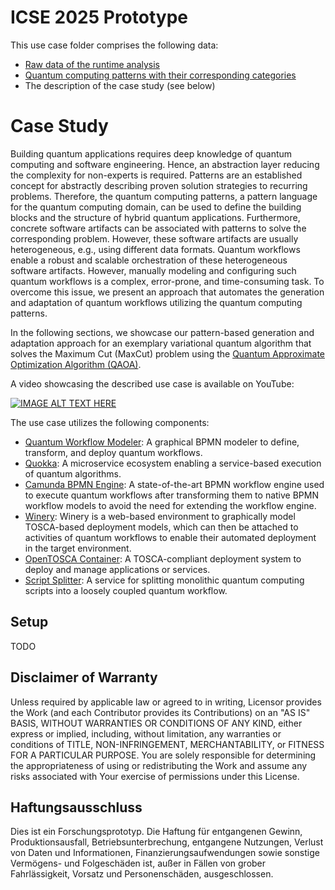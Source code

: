 # ICSE 2025 Prototype

This use case folder comprises the following data:
* [Raw data of the runtime analysis](https://github.com/UST-QuAntiL/QuantME-UseCases/blob/master/2025-icse/evaluation-data/runtime-evaluation.xlsx)
* [Quantum computing patterns with their corresponding categories](https://github.com/UST-QuAntiL/QuantME-UseCases/blob/master/2025-icse/PatternCategories.md)
* The description of the case study (see below)

# Case Study

Building quantum applications requires deep knowledge of quantum computing and software engineering.
Hence, an abstraction layer reducing the complexity for non-experts is required.
Patterns are an established concept for abstractly describing proven solution strategies to recurring problems.
Therefore, the quantum computing patterns, a pattern language for the quantum computing domain, can be used to define the building blocks and the structure of hybrid quantum applications.
Furthermore, concrete software artifacts can be associated with patterns to solve the corresponding problem.
However, these software artifacts are usually heterogeneous, e.g., using different data formats.
Quantum workflows enable a robust and scalable orchestration of these heterogeneous software artifacts.
However, manually modeling and configuring such quantum workflows is a complex, error-prone, and time-consuming task.
To overcome this issue, we present an approach that automates the generation and adaptation of quantum workflows utilizing the quantum computing patterns.

In the following sections, we showcase our pattern-based generation and adaptation approach for an exemplary variational quantum algorithm that solves the Maximum Cut (MaxCut) problem using the [Quantum Approximate Optimization Algorithm (QAOA)](https://arxiv.org/pdf/1411.4028.pdf).

A video showcasing the described use case is available on YouTube:

[![IMAGE ALT TEXT HERE](TODO)](TODO)

The use case utilizes the following components:

* [Quantum Workflow Modeler](https://github.com/PlanQK/workflow-modeler): A graphical BPMN modeler to define, transform, and deploy quantum workflows.
* [Quokka](https://github.com/UST-QuAntiL/Quokka): A microservice ecosystem enabling a service-based execution of quantum algorithms.
* [Camunda BPMN Engine](https://camunda.com/products/camunda-platform/bpmn-engine/): A state-of-the-art BPMN workflow engine used to execute quantum workflows after transforming them to native BPMN workflow models to avoid the need for extending the workflow engine.
* [Winery](https://github.com/OpenTOSCA/winery): Winery is a web-based environment to graphically model TOSCA-based deployment models, which can then be attached to activities of quantum workflows to enable their automated deployment in the target environment.
* [OpenTOSCA Container](https://github.com/OpenTOSCA/container): A TOSCA-compliant deployment system to deploy and manage applications or services.
* [Script Splitter](TODO): A service for splitting monolithic quantum computing scripts into a loosely coupled quantum workflow.


## Setup

TODO

## Disclaimer of Warranty
Unless required by applicable law or agreed to in writing, Licensor provides the Work (and each Contributor provides its Contributions) on an "AS IS" BASIS, WITHOUT WARRANTIES OR CONDITIONS OF ANY KIND, either express or implied, including, without limitation, any warranties or conditions of TITLE, NON-INFRINGEMENT, MERCHANTABILITY, or FITNESS FOR A PARTICULAR PURPOSE. You are solely responsible for determining the appropriateness of using or redistributing the Work and assume any risks associated with Your exercise of permissions under this License.

## Haftungsausschluss
Dies ist ein Forschungsprototyp. Die Haftung für entgangenen Gewinn, Produktionsausfall, Betriebsunterbrechung, entgangene Nutzungen, Verlust von Daten und Informationen, Finanzierungsaufwendungen sowie sonstige Vermögens- und Folgeschäden ist, außer in Fällen von grober Fahrlässigkeit, Vorsatz und Personenschäden, ausgeschlossen.
